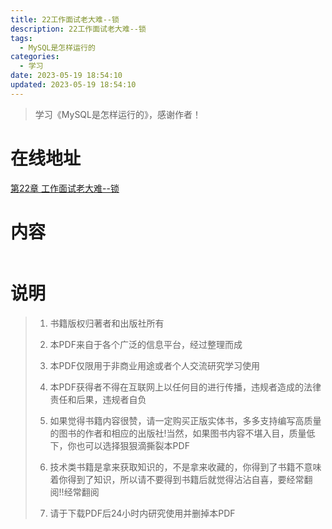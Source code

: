 ```yaml
---
title: 22工作面试老大难--锁
description: 22工作面试老大难--锁
tags:
  - MySQL是怎样运行的
categories:
  - 学习
date: 2023-05-19 18:54:10
updated: 2023-05-19 18:54:10
---
```


> 学习《MySQL是怎样运行的》，感谢作者！

# 在线地址

<a target="_blank" href="/myjs/pdfjs/web/viewer.html?file=https://raw.githubusercontent.com/lwmfjc/files/main/pdfs/work/mysql/how_mysql_run/第22章 工作面试老大难--锁.pdf">第22章 工作面试老大难--锁</a>

# 内容

<iframe src='/myjs/pdfjs/web/viewer.html?file=https://raw.githubusercontent.com/lwmfjc/files/main/pdfs/work/mysql/how_mysql_run/第22章 工作面试老大难--锁.pdf' marginwidth="0" frameborder="no" scrolling="no"  style="padding: 0;width:100%;height: 0px;width: 0px;" ></iframe>

# 说明

> 1. 书籍版权归著者和出版社所有
> 2. 本PDF来自于各个广泛的信息平台，经过整理而成
>
> 3. 本PDF仅限用于非商业用途或者个人交流研究学习使用
> 4. 本PDF获得者不得在互联网上以任何目的进行传播，违规者造成的法律责任和后果，违规者自负
> 5. 如果觉得书籍内容很赞，请一定购买正版实体书，多多支持编写高质量的图书的作者和相应的出版社!当然，如果图书内容不堪入目，质量低下，你也可以选择狠狠滴撕裂本PDF
> 6. 技术类书籍是拿来获取知识的，不是拿来收藏的，你得到了书籍不意味着你得到了知识，所以请不要得到书籍后就觉得沾沾自喜，要经常翻阅!!经常翻阅
> 7. 请于下载PDF后24小时内研究使用并删掉本PDF

